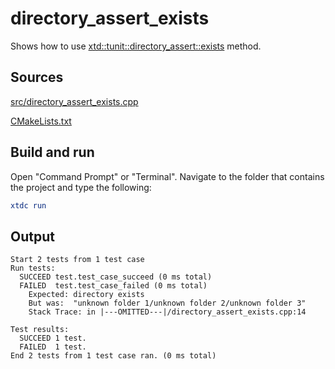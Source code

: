 # directory_assert_exists

Shows how to use [xtd::tunit::directory_assert::exists](https://gammasoft71.github.io/xtd/reference_guides/latest/classxtd_1_1tunit_1_1directory__assert.html#ae7975e954f3fc3b6314c139ab191e9e2) method.

## Sources

[src/directory_assert_exists.cpp](src/directory_assert_exists.cpp)

[CMakeLists.txt](CMakeLists.txt)

## Build and run

Open "Command Prompt" or "Terminal". Navigate to the folder that contains the project and type the following:

```cmake
xtdc run
```

## Output

```
Start 2 tests from 1 test case
Run tests:
  SUCCEED test.test_case_succeed (0 ms total)
  FAILED  test.test_case_failed (0 ms total)
    Expected: directory exists
    But was:  "unknown folder 1/unknown folder 2/unknown folder 3"
    Stack Trace: in |---OMITTED---|/directory_assert_exists.cpp:14

Test results:
  SUCCEED 1 test.
  FAILED  1 test.
End 2 tests from 1 test case ran. (0 ms total)
```
